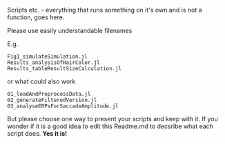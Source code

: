 Scripts etc. - everything that runs something on it's own and is not a function, goes here.

Please use easily understandable filenames

E.g.
```
Fig1_simulateSimulation.jl
Results_analysisOfHairColor.jl
Results_tableResultSizeCalculation.jl
```

or what could also work
```
01_loadAndPreprocessData.jl
02_generateFilteredVersion.jl
03_analyseERPsForSaccadeAmplitude.jl
```

But please choose one way to present your scripts and keep with it. If you wonder if it is a good idea to edit this Readme.md to decsribe what each script does. **Yes it is!**
